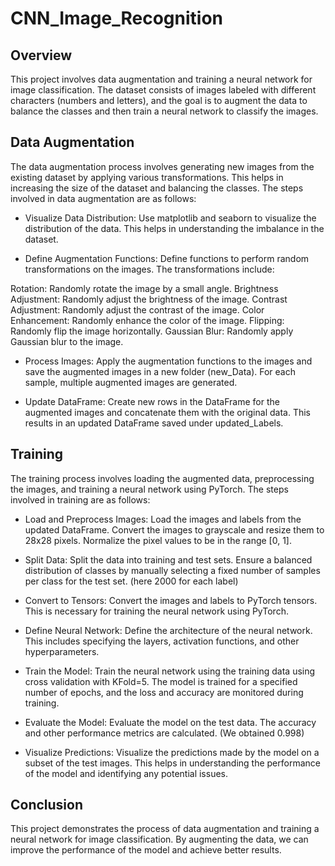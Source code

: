# CNN_Image_Recognition

## Overview
This project involves data augmentation and training a neural network for image classification. The dataset consists of images labeled with different characters (numbers and letters), and the goal is to augment the data to balance the classes and then train a neural network to classify the images.

## Data Augmentation
The data augmentation process involves generating new images from the existing dataset by applying various transformations. This helps in increasing the size of the dataset and balancing the classes. The steps involved in data augmentation are as follows:

- Visualize Data Distribution: Use matplotlib and seaborn to visualize the distribution of the data. This helps in understanding the imbalance in the dataset.

- Define Augmentation Functions: Define functions to perform random transformations on the images. The transformations include:

Rotation: Randomly rotate the image by a small angle.
Brightness Adjustment: Randomly adjust the brightness of the image.
Contrast Adjustment: Randomly adjust the contrast of the image.
Color Enhancement: Randomly enhance the color of the image.
Flipping: Randomly flip the image horizontally.
Gaussian Blur: Randomly apply Gaussian blur to the image.

- Process Images: Apply the augmentation functions to the images and save the augmented images in a new folder (new_Data). For each sample, multiple augmented images are generated.

- Update DataFrame: Create new rows in the DataFrame for the augmented images and concatenate them with the original data. This results in an updated DataFrame saved under updated_Labels.


## Training
The training process involves loading the augmented data, preprocessing the images, and training a neural network using PyTorch. The steps involved in training are as follows:

- Load and Preprocess Images: Load the images and labels from the updated DataFrame. Convert the images to grayscale and resize them to 28x28 pixels. Normalize the pixel values to be in the range [0, 1].

- Split Data: Split the data into training and test sets. Ensure a balanced distribution of classes by manually selecting a fixed number of samples per class for the test set. (here 2000 for each label)

- Convert to Tensors: Convert the images and labels to PyTorch tensors. This is necessary for training the neural network using PyTorch.

- Define Neural Network: Define the architecture of the neural network. This includes specifying the layers, activation functions, and other hyperparameters.

- Train the Model: Train the neural network using the training data using cross validation with KFold=5. The model is trained for a specified number of epochs, and the loss and accuracy are monitored during training.

- Evaluate the Model: Evaluate the model on the test data. The accuracy and other performance metrics are calculated. (We obtained 0.998)

- Visualize Predictions: Visualize the predictions made by the model on a subset of the test images. This helps in understanding the performance of the model and identifying any potential issues.

## Conclusion
This project demonstrates the process of data augmentation and training a neural network for image classification. By augmenting the data, we can improve the performance of the model and achieve better results. 
